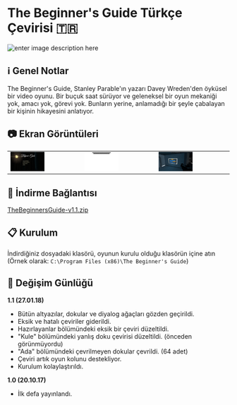 # The Beginner's Guide Türkçe Çevirisi :tr:
![enter image description here](https://cdn.steamgriddb.com/grid/d43601e8a1b7a88689e57107367b0d58.png)

## :information_source: Genel Notlar
The Beginner's Guide, Stanley Parable'ın yazarı Davey Wreden'den öyküsel bir video oyunu. Bir buçuk saat sürüyor ve geleneksel bir oyun mekaniği yok, amacı yok, görevi yok. Bunların yerine, anlamadığı bir şeyle çabalayan bir kişinin hikayesini anlatıyor.

## :camera: Ekran Görüntüleri
<table>
  <tr>
    <td><img src="/EkranGoruntuleri/20201219202431_1.jpg?raw=true" width="50%" height="50%" /></td>
    <td><img src="/EkranGoruntuleri/20201219202608_1.jpg?raw=true" width="50%" height="50%" /></td>
    <td><img src="/EkranGoruntuleri/20201219203129_1.jpg?raw=true" width="50%" height="50%" /></td>
    <!-- Eğer daha fazla görüntü varsa buraya ekleyebilirsin -->
  </tr>
</table>

## :floppy_disk: İndirme Bağlantısı
[TheBeginnersGuide-v1.1.zip](https://github.com/qabRieL99/TheBeginnersGuideTurkce/releases)

## :clipboard: Kurulum
İndirdiğiniz dosyadaki klasörü, oyunun kurulu olduğu klasörün içine atın  
(Örnek olarak: `C:\Program Files (x86)\The Beginner's Guide`)

## :pushpin: Değişim Günlüğü
**1.1 (27.01.18)**  
- Bütün altyazılar, dokular ve diyalog ağaçları gözden geçirildi.  
- Eksik ve hatalı çeviriler giderildi.  
- Hazırlayanlar bölümündeki eksik bir çeviri düzeltildi.  
- "Kule" bölümündeki yanlış doku çevirisi düzeltildi. (önceden görünmüyordu)  
- "Ada" bölümündeki çevrilmeyen dokular çevrildi. (64 adet)  
- Çeviri artık oyun kolunu destekliyor.  
- Kurulum kolaylaştırıldı.  
  
**1.0 (20.10.17)**  
- İlk defa yayınlandı.
